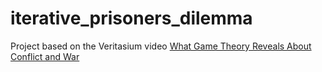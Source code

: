 # iterative_prisoners_dilemma
Project based on the Veritasium video [What Game Theory Reveals About Conflict and War](https://www.youtube.com/watch?v=mScpHTIi-kM)
